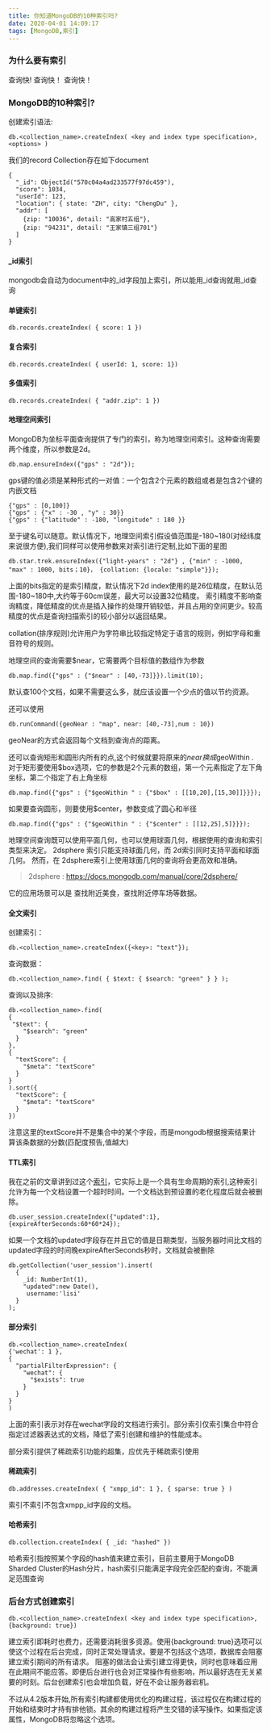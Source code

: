 ```yaml
---
title: 你知道MongoDB的10种索引吗?
date: 2020-04-01 14:09:17
tags: [MongoDB,索引]
---
```



### 为什么要有索引

查询快! 查询快！ 查询快！

### MongoDB的10种索引?

创建索引语法:
```
db.<collection_name>.createIndex( <key and index type specification>, <options> )
```

<!--more-->

我们的record Collection存在如下document

```
{
  "_id": ObjectId("570c04a4ad233577f97dc459"),
  "score": 1034,
  "userId": 123,
  "location": { state: "ZH", city: "ChengDu" },
  "addr": [
    {zip: "10036", detail: "高家村五组"},
    {zip: "94231", detail: "王家镇三组701"}
  ]
}

```

#### _id索引

mongodb会自动为document中的_id字段加上索引，所以能用_id查询就用_id查询

#### 单键索引
```
db.records.createIndex( { score: 1 })
```

#### 复合索引
```
db.records.createIndex( { userId: 1, score: 1})
```

#### 多值索引

```
db.records.createIndex( { "addr.zip": 1 })
```

#### 地理空间索引

MongoDB为坐标平面查询提供了专门的索引，称为地理空间索引。这种查询需要两个维度，所以参数是2d。
```
db.map.ensureIndex({"gps" : "2d"});
```
gps键的值必须是某种形式的一对值：一个包含2个元素的数组或者是包含2个键的内嵌文档
```
{"gps" : [0,100]}
{"gps" : {"x" : -30 , "y" : 30}}
{"gps" : {"latitude" : -180, "longitude" : 180 }}
```
至于键名可以随意。默认情况下，地理空间索引假设值范围是-180~180(对经纬度来说很方便),我们同样可以使用参数来对索引进行定制,比如下面的星图
```
db.star.trek.ensureIndex({"light-years" : "2d"} , {"min" : -1000, "max" : 1000, bits；10}， {collation: {locale: "simple"}});
```
上面的bits指定的是索引精度，默认情况下2d index使用的是26位精度，在默认范围-180~180中,大约等于60cm误差，最大可以设置32位精度。
索引精度不影响查询精度，降低精度的优点是插入操作的处理开销较低，并且占用的空间更少。较高精度的优点是查询扫描索引的较小部分以返回结果。

collation(排序规则)允许用户为字符串比较指定特定于语言的规则，例如字母和重音符号的规则。


地理空间的查询需要$near，它需要两个目标值的数组作为参数
```
db.map.find({"gps" : {"$near" : [40,-73]}}).limit(10);
```
默认查100个文档，如果不需要这么多，就应该设置一个少点的值以节约资源。

还可以使用
```
db.runCommand({geoNear : "map", near: [40,-73],num : 10})
```
geoNear的方式会返回每个文档到查询点的距离。

还可以查询矩形和圆形内所有的点,这个时候就要将原来的$near换成$geoWithin .
对于矩形要使用$box选项，它的参数是2个元素的数组，第一个元素指定了左下角坐标，第二个指定了右上角坐标

```
db.map.find({"gps" : {"$geoWithin " : {"$box" : [[10,20],[15,30]]}}});
```
如果要查询圆形，则要使用$center，参数变成了圆心和半径

```
db.map.find({"gps" : {"$geoWithin " : {"$center" : [[12,25],5]}}});
```


地理空间查询既可以使用平面几何，也可以使用球面几何，根据使用的查询和索引类型来决定。 2dsphere 索引只能支持球面几何，而 2d索引同时支持平面和球面几何。
然而，在 2dsphere索引上使用球面几何的查询将会更高效和准确。
> 2dsphere : https://docs.mongodb.com/manual/core/2dsphere/


它的应用场景可以是 查找附近美食，查找附近停车场等数据。

#### 全文索引

创建索引：

```
db.<collection_name>.createIndex({<key>: "text"});
```

查询数据：
```
db.<collection_name>.find( { $text: { $search: "green" } } );
```

查询以及排序:
```
db.<collection_name>.find(
{
 "$text": {
    "$search": "green"
  }
},
{
  "textScore": {
    "$meta": "textScore"
  }
}
).sort({
  "textScore": {
    "$meta": "textScore"
  }
})
```

注意这里的textScore并不是集合中的某个字段，而是mongodb根据搜索结果计算该条数据的分数(匹配度预告,值越大)


#### TTL索引

我在之前的文章讲到过这个[索引](https://juejin.im/post/5d4241d0e51d4561f95ee9c4)，它实际上是一个具有生命周期的索引,这种索引允许为每一个文档设置一个超时时间。一个文档达到预设置的老化程度后就会被删除。 

```
db.user_session.createIndex({"updated":1},{expireAfterSeconds:60*60*24});
```
如果一个文档的updated字段存在并且它的值是日期类型，当服务器时间比文档的updated字段的时间晚expireAfterSeconds秒时，文档就会被删除

```
db.getCollection('user_session').insert(
  {
    _id: NumberInt(1),
    "updated":new Date(),
     username:'lisi'
  }
);
```

#### 部分索引

```
db.<collection_name>.createIndex(
{'wechat': 1 },
{
  "partialFilterExpression": {
    "wechat": {
      "$exists": true
    }
  }
}
)

```

上面的索引表示对存在wechat字段的文档进行索引。部分索引仅索引集合中符合指定过滤器表达式的文档，降低了索引创建和维护的性能成本。

部分索引提供了稀疏索引功能的超集，应优先于稀疏索引使用


#### 稀疏索引

```
db.addresses.createIndex( { "xmpp_id": 1 }, { sparse: true } )
```
索引不索引不包含xmpp_id字段的文档。

#### 哈希索引

```
db.collection.createIndex( { _id: "hashed" })
```
哈希索引指按照某个字段的hash值来建立索引，目前主要用于MongoDB Sharded Cluster的Hash分片，hash索引只能满足字段完全匹配的查询，不能满足范围查询


### 后台方式创建索引

```
db.<collection_name>.createIndex( <key and index type specification>, {background: true})
```

建立索引即耗时也费力，还需要消耗很多资源。使用{background: true}选项可以使这个过程在后台完成，同时正常处理请求。要是不包括这个选项，数据库会阻塞建立索引期间的所有请求。
阻塞的做法会让索引建立得更快，同时也意味着应用在此期间不能应答。即便后台进行也会对正常操作有些影响，所以最好选在无关紧要的时刻。后台创建索引也会增加负载，好在不会让服务器宕机。

不过从4.2版本开始,所有索引构建都使用优化的构建过程，该过程仅在构建过程的开始和结束时才持有排他锁。其余的构建过程将产生交错的读写操作。如果指定该属性，MongoDB将忽略这个选项。